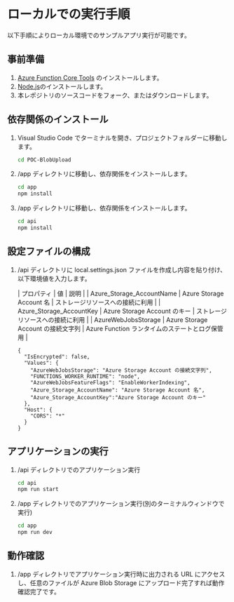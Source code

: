 # ローカルでの実行手順
以下手順によりローカル環境でのサンプルアプリ実行が可能です。

## 事前準備
1. [Azure Function Core Tools](https://learn.microsoft.com/en-us/azure/azure-functions/functions-run-local?tabs=windows%2Cisolated-process%2Cnode-v4%2Cpython-v2%2Chttp-trigger%2Ccontainer-apps&pivots=programming-language-csharp) のインストールします。
1. [Node.js](https://nodejs.org/en/download)のインストールします。
1. 本レポジトリのソースコードをフォーク、またはダウンロードします。

## 依存関係のインストール
1. Visual Studio Code でターミナルを開き、プロジェクトフォルダーに移動します。
    ```Bash
    cd POC-BlobUpload
    ```
1. /app ディレクトリに移動し、依存関係をインストールします。
    ```Bash
    cd app
    npm install
    ```
1. /app ディレクトリに移動し、依存関係をインストールします。
    ```Bash
    cd api
    npm install
    ```

## 設定ファイルの構成
1. /api ディレクトリに local.settings.json ファイルを作成し内容を貼り付け、以下環境値を入力します。

    | プロパティ | 値 | 説明 |
    | Azure_Storage_AccountName | Azure Storage Account 名 | ストレージリソースへの接続に利用 |
    | Azure_Storage_AccountKey	| Azure Storage Account のキー | ストレージリソースへの接続に利用 |
    | AzureWebJobsStorage | Azure Storage Account の接続文字列 | Azure Function ランタイムのステートとログ保管用 |

    ```
    {
      "IsEncrypted": false,
      "Values": {
        "AzureWebJobsStorage": "Azure Storage Account の接続文字列",
        "FUNCTIONS_WORKER_RUNTIME": "node",
        "AzureWebJobsFeatureFlags": "EnableWorkerIndexing",
        "Azure_Storage_AccountName": "Azure Storage Account 名",
        "Azure_Storage_AccountKey":"Azure Storage Account のキー"
      },
      "Host": {
        "CORS": "*"
      }
    }
    ```

## アプリケーションの実行
1. /api ディレクトリでのアプリケーション実行
    ```Bash
    cd api
    npm run start
    ```

1. /app ディレクトリでのアプリケーション実行(別のターミナルウィンドウで実行)
    ```Bash
    cd app
    npm run dev
    ```

## 動作確認
1. /app ディレクトリでアプリケーション実行時に出力される URL にアクセスし、任意のファイルが Azure Blob Storage にアップロード完了すれば動作確認完了です。